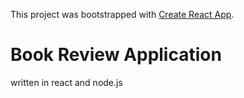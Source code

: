 This project was bootstrapped with [Create React App](https://github.com/facebook/create-react-app).

# Book Review Application
written in react and node.js
